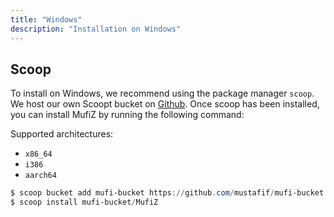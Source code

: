 ```yaml
---
title: "Windows"
description: "Installation on Windows"
---
```


## Scoop
To install on Windows, we recommend using the package manager `scoop`.
We host our own Scoopt bucket on [Github](https://github.com/Mustafif/mufi-bucket).
Once scoop has been installed, you can install MufiZ by running the following command:

Supported architectures:
- `x86_64`
- `i386`
- `aarch64`

```powershell
$ scoop bucket add mufi-bucket https://github.com/mustafif/mufi-bucket
$ scoop install mufi-bucket/MufiZ
```
